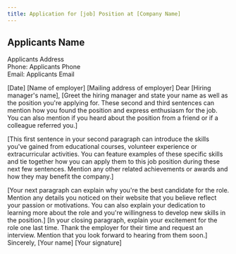```yaml
---
title: Application for [job] Position at [Company Name]
---
```


## Applicants Name

Applicants Address  
Phone: Applicants Phone  
Email: Applicants Email

[Date]
[Name of employer]
[Mailing address of employer]
Dear [Hiring manager's name],
[Greet the hiring manager and state your name as well as the position you're applying for. These second and third sentences can mention how you found the position and express enthusiasm for the job. You can also mention if you heard about the position from a friend or if a colleague referred you.]

[This first sentence in your second paragraph can introduce the skills you've gained from educational courses, volunteer experience or extracurricular activities. You can feature examples of these specific skills and tie together how you can apply them to this job position during these next few sentences. Mention any other related achievements or awards and how they may benefit the company.]

[Your next paragraph can explain why you're the best candidate for the role. Mention any details you noticed on their website that you believe reflect your passion or motivations. You can also explain your dedication to learning more about the role and you're willingness to develop new skills in the position.]
[In your closing paragraph, explain your excitement for the role one last time. Thank the employer for their time and request an interview. Mention that you look forward to hearing from them soon.]
Sincerely,
[Your name]
[Your signature]
